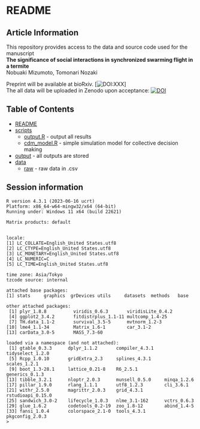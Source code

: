 # README
## Article Information
This repository provides access to the data and source code used for the manuscript    
**The significance of social interactions in synchronized swarming flight in a termite**    
Nobuaki Mizumoto, Tomonari Nozaki  

Preprint will be available at bioRxiv. [![DOI:XXX](http://img.shields.io/badge/DOI-10.1101/XXX.svg)]  
The all data will be uploaded in Zenodo upon acceptance: [![DOI](https://zenodo.org/badge/DOI/XXXDOIXXX.svg)](https://doi.org/XXXDOIXXX)

## Table of Contents
* [README](./README.md)
* [scripts](./scripts)
  * [output.R](./scripts/output.R) - output all results
  * [cdm_model.R](./scripts/cdm_model.R) - simple simulation model for collective decision making
* [output](./output) - all outputs are stored
* [data](./data)
  * [raw](./data/raw) - raw data in .csv    

## Session information
```
R version 4.3.1 (2023-06-16 ucrt)
Platform: x86_64-w64-mingw32/x64 (64-bit)
Running under: Windows 11 x64 (build 22621)

Matrix products: default


locale:
[1] LC_COLLATE=English_United States.utf8 
[2] LC_CTYPE=English_United States.utf8   
[3] LC_MONETARY=English_United States.utf8
[4] LC_NUMERIC=C                          
[5] LC_TIME=English_United States.utf8    

time zone: Asia/Tokyo
tzcode source: internal

attached base packages:
[1] stats     graphics  grDevices utils     datasets  methods   base     

other attached packages:
 [1] plyr_1.8.8          viridis_0.6.3       viridisLite_0.4.2  
 [4] ggplot2_3.4.2       fitdistrplus_1.1-11 multcomp_1.4-25    
 [7] TH.data_1.1-2       survival_3.5-5      mvtnorm_1.2-3      
[10] lme4_1.1-34         Matrix_1.6-1        car_3.1-2          
[13] carData_3.0-5       MASS_7.3-60        

loaded via a namespace (and not attached):
 [1] gtable_0.3.3      dplyr_1.1.2       compiler_4.3.1    tidyselect_1.2.0 
 [5] Rcpp_1.0.10       gridExtra_2.3     splines_4.3.1     scales_1.2.1     
 [9] boot_1.3-28.1     lattice_0.21-8    R6_2.5.1          generics_0.1.3   
[13] tibble_3.2.1      nloptr_2.0.3      munsell_0.5.0     minqa_1.2.6      
[17] pillar_1.9.0      rlang_1.1.1       utf8_1.2.3        cli_3.6.1        
[21] withr_2.5.0       magrittr_2.0.3    grid_4.3.1        rstudioapi_0.15.0
[25] sandwich_3.0-2    lifecycle_1.0.3   nlme_3.1-162      vctrs_0.6.3      
[29] glue_1.6.2        codetools_0.2-19  zoo_1.8-12        abind_1.4-5      
[33] fansi_1.0.4       colorspace_2.1-0  tools_4.3.1       pkgconfig_2.0.3  
> 
```
